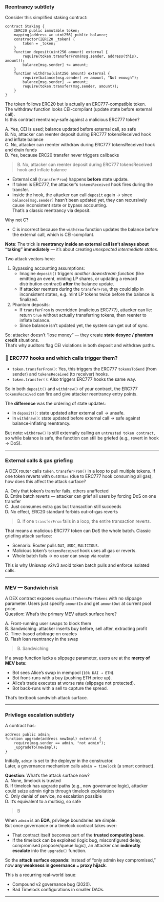 ### Reentrancy subtlety
Consider this simplified staking contract:
```solidity
contract Staking {
    IERC20 public immutable token;
    mapping(address => uint256) public balance;
    constructor(IERC20 _token) {
        token = _token;
    }
    function deposit(uint256 amount) external {
        require(token.transferFrom(msg.sender, address(this), amount));
        balance[msg.sender] += amount;
    }
    function withdraw(uint256 amount) external {
        require(balance[msg.sender] >= amount, "Not enough");
        balance[msg.sender] -= amount;
        require(token.transfer(msg.sender, amount));
    }
}
```
The token follows ERC20 but is actually an ERC777-compatible token.  
The withdraw function looks CEI-compliant (update state before external call).  
Is this contract reentrancy-safe against a malicious ERC777 token?

A. Yes, CEI is used; balance updated before external call, so safe  
B. No, attacker can reenter deposit during ERC777 tokensReceived hook and inflate balance  
C. No, attacker can reenter withdraw during ERC777 tokensReceived hook and drain funds  
D. Yes, because ERC20 transfer never triggers callbacks
> B. No, attacker can reenter deposit during ERC777 tokensReceived hook and inflate balance
- External call (`transferFrom`) happens **before** state update.
- If token is ERC777, the attacker’s `tokensReceived` hook fires during the transfer.
- Inside the hook, the attacker can call `deposit` again → since `balance[msg.sender]` hasn’t been updated yet, they can recursively cause inconsistent state or bypass accounting.  
That’s a classic reentrancy via deposit.

Why not C?
- C is incorrect because the `withdraw` function updates the balance before the external call, which is CEI-compliant.

**Note**: The trick is **reentrancy inside an external call isn’t always about “taking” immediately** — it’s about creating _unexpected intermediate states_.

Two attack vectors here:
1. Bypassing accounting assumptions:
   - Imagine `deposit()` triggers _another downstream function_ (like emitting an event, minting LP shares, or updating a reward distribution contract) **after** the balance update.
   - If attacker reenters during the `transferFrom`, they could slip in inconsistent states, e.g. mint LP tokens twice before the balance is finalized.
2. Phantom deposits:
   - If `transferFrom` is overridden (malicious ERC777), attacker can lie: return `true` without actually transferring tokens, then reenter to inflate balance.
   - Since balance isn’t updated yet, the system can get out of sync.

So: attacker doesn’t “lose money” — they create **state desync / phantom credit** situations.  
That’s why auditors flag CEI violations in both deposit and withdraw paths.

### 🔎 ERC777 hooks and which calls trigger them?
- `token.transferFrom()`: Yes, this triggers the ERC777 `tokensToSend` (from sender) and `tokensReceived` (to receiver) hooks.
- `token.transfer()`: Also triggers ERC777 hooks the same way.

So in both `deposit()` and `withdraw()` of your contract, the ERC777 `tokensReceived` can fire and give attacker reentrancy entry points.

The **difference** was the ordering of state updates:
- In `deposit()`: state updated after external call → unsafe.
- In `withdraw()`: state updated before external call → safe against balance-inflating reentrancy.

But note: `withdraw()` is still externally calling an `untrusted token contract`, so while balance is safe, the function can still be griefed (e.g., revert in hook → DoS).

---
### External calls & gas griefing
A DEX router calls `token.transferFrom()` in a loop to pull multiple tokens.
If one token reverts with `OutOfGas` (due to ERC777 hook consuming all gas), how does this affect the attack surface?

A. Only that token’s transfer fails, others unaffected  
B. Entire batch reverts — attacker can grief all users by forcing DoS on one transfer  
C. Just consumes extra gas but transaction still succeeds  
D. No effect, ERC20 standard forbids out-of-gas reverts
> B. If one `transferFrom` fails in a loop, the entire transaction reverts.

That means a malicious ERC777 token can DoS the whole batch. Classic griefing attack surface:
- Scenario: Router pulls `DAI`, `USDC`, `MALICIOUS`.
- Malicious token’s `tokensReceived` hook uses all gas or reverts.
- Whole batch fails → no user can swap via router.

This is why Uniswap v2/v3 avoid token batch pulls and enforce isolated calls.

---
### MEV — Sandwich risk
A DEX contract exposes `swapExactTokensForTokens` with no slippage parameter. Users just specify `amountIn` and get `amountOut` at current pool price.  
Question: What’s the primary MEV attack surface here?

A. Front-running user swaps to block them  
B. Sandwiching: attacker inserts buy before, sell after, extracting profit  
C. Time-based arbitrage on oracles  
D. Flash loan reentrancy in the swap
> B. Sandwiching

If a swap function lacks a slippage parameter, users are at the **mercy of MEV bots**:
- Bot sees Alice’s swap in mempool (`10k DAI → ETH`).
- Bot front-runs with a buy (pushing ETH price up).
- Alice’s trade executes at worse rate (slippage not protected).
- Bot back-runs with a sell to capture the spread.

That’s textbook sandwich attack surface.

---
### Privilege escalation subtlety
A contract has:
```solidity
address public admin;
function upgrade(address newImpl) external {
    require(msg.sender == admin, "not admin");
    _upgradeTo(newImpl);
}
```
Initially, `admin` is set to the deployer in the constructor.  
Later, a governance mechanism calls `admin = timelock` (a smart contract).

**Question**: What’s the attack surface now?  
A. None, timelock is trusted  
B. If timelock has upgrade paths (e.g., new governance logic), attacker could seize admin rights through timelock exploitation  
C. Only denial of service, no escalation possible  
D. It’s equivalent to a multisig, so safe
> B

When `admin` is an **EOA**, privilege boundaries are simple.  
But once governance or a timelock contract takes over:
- That contract itself becomes part of the **trusted computing base**.
- If the timelock can be exploited (logic bug, misconfigured delay, compromised proposer/queue logic),
an attacker can **indirectly escalate** into the `upgrade()` function.

So the **attack surface expands**: instead of “only admin key compromised,”  
now **any weakness in governance = proxy hijack**.

This is a recurring real-world issue:
- Compound v2 governance bug (2020).
- Bad Timelock configurations in smaller DAOs.

---
